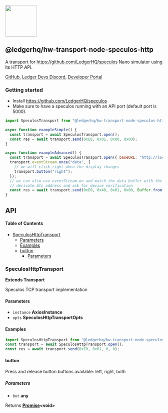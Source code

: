 <img src="https://user-images.githubusercontent.com/4631227/191834116-59cf590e-25cc-4956-ae5c-812ea464f324.png" height="100" />

## @ledgerhq/hw-transport-node-speculos-http

A transport for <https://github.com/LedgerHQ/speculos> Nano simulator using its HTTP API.

[GitHub](https://github.com/LedgerHQ/ledgerjs/),
[Ledger Devs Discord](https://developers.ledger.com/discord-pro),
[Developer Portal](https://developers.ledger.com/)

### Getting started

*   Install <https://github.com/LedgerHQ/speculos>
*   Make sure to have a speculos running with an API port (default port is 5000).

```js
import SpeculosTransport from "@ledgerhq/hw-transport-node-speculos-http";

async function exampleSimple() {
  const transport = await SpeculosTransport.open();
  const res = await transport.send(0xE0, 0x01, 0x00, 0x00);
}

async function exampleAdvanced() {
  const transport = await SpeculosTransport.open({ baseURL: "http://localhost:5000" });
  transport.eventStream.once("data", {
    // we will click right when the display changes
    transport.button("right");
  });
  // we can also use eventStream.on and match the data buffer with the expected display before taking action
  // derivate btc address and ask for device verification
  const res = await transport.send(0xE0, 0x40, 0x01, 0x00, Buffer.from("058000002c8000000080000000000000000000000f"));
}
```

## API

<!-- Generated by documentation.js. Update this documentation by updating the source code. -->

#### Table of Contents

*   [SpeculosHttpTransport](#speculoshttptransport)
    *   [Parameters](#parameters)
    *   [Examples](#examples)
    *   [button](#button)
        *   [Parameters](#parameters-1)

### SpeculosHttpTransport

**Extends Transport**

Speculos TCP transport implementation

#### Parameters

*   `instance` **AxiosInstance** 
*   `opts` **SpeculosHttpTransportOpts** 

#### Examples

```javascript
import SpeculosHttpTransport from "@ledgerhq/hw-transport-node-speculos-http";
const transport = await SpeculosHttpTransport.open();
const res = await transport.send(0xE0, 0x01, 0, 0);
```

#### button

Press and release button
buttons available: left, right, both

##### Parameters

*   `but` **any** 

Returns **[Promise](https://developer.mozilla.org/docs/Web/JavaScript/Reference/Global_Objects/Promise)\<void>** 
